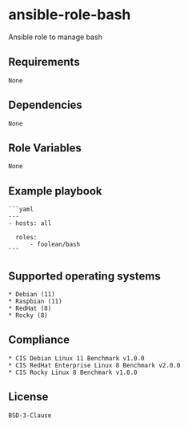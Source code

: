 # ansible-role-bash

Ansible role to manage bash


## Requirements

    None


## Dependencies

    None


## Role Variables

    None


## Example playbook

    ```yaml
    ---
    - hosts: all

      roles:
          - foolean/bash
    ```


## Supported operating systems

    * Debian (11)
    * Raspbian (11)
    * RedHat (8)
    * Rocky (8)


## Compliance

    * CIS Debian Linux 11 Benchmark v1.0.0
    * CIS RedHat Enterprise Linux 8 Benchmark v2.0.0
    * CIS Rocky Linux 8 Benchmark v1.0.0


## License

    BSD-3-Clause
